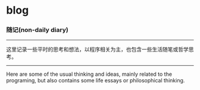 # blog

### 随记(non-daily diary)

- - -

这里记录一些平时的思考和想法，以程序相关为主，也包含一些生活随笔或哲学思考。

- - -

Here are some of the usual thinking and ideas, mainly related to the programing, but also contains some life essays or philosophical thinking.
